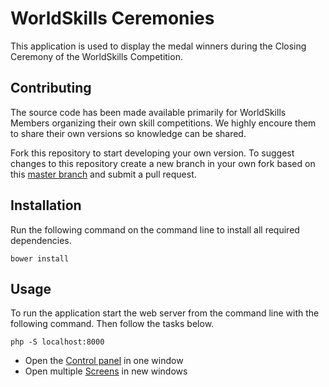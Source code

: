 # WorldSkills Ceremonies

This application is used to display the medal winners during the Closing Ceremony of the WorldSkills Competition.

## Contributing

The source code has been made available primarily for WorldSkills Members organizing their own skill competitions. We highly encoure them to share their own versions so knowledge can be shared.

Fork this repository to start developing your own version. To suggest changes to this repository create a new branch in your own fork based on this [master branch](https://github.com/worldskills/worldskills-ceremonies/tree/master) and submit a pull request. 

## Installation

Run the following command on the command line to install all required dependencies.

```
bower install
```

## Usage

To run the application start the web server from the command line with the following command. Then follow the tasks below.

```
php -S localhost:8000
```

- Open the [Control panel](http://localhost:8000/) in one window
- Open multiple [Screens](http://localhost:8000/screen.html) in new windows 
